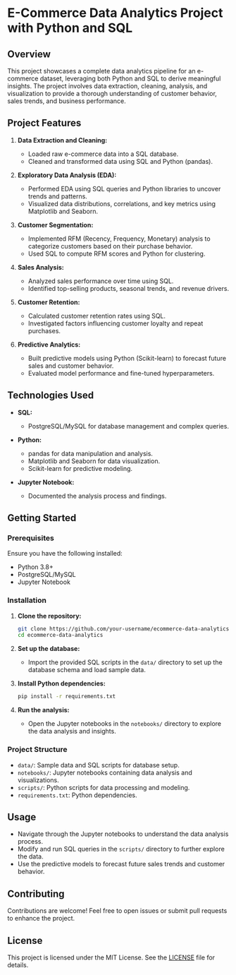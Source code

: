 # E-Commerce Data Analytics Project with Python and SQL

## Overview

This project showcases a complete data analytics pipeline for an e-commerce dataset, leveraging both Python and SQL to derive meaningful insights. The project involves data extraction, cleaning, analysis, and visualization to provide a thorough understanding of customer behavior, sales trends, and business performance.

## Project Features

1. **Data Extraction and Cleaning:**
   - Loaded raw e-commerce data into a SQL database.
   - Cleaned and transformed data using SQL and Python (pandas).

2. **Exploratory Data Analysis (EDA):**
   - Performed EDA using SQL queries and Python libraries to uncover trends and patterns.
   - Visualized data distributions, correlations, and key metrics using Matplotlib and Seaborn.

3. **Customer Segmentation:**
   - Implemented RFM (Recency, Frequency, Monetary) analysis to categorize customers based on their purchase behavior.
   - Used SQL to compute RFM scores and Python for clustering.

4. **Sales Analysis:**
   - Analyzed sales performance over time using SQL.
   - Identified top-selling products, seasonal trends, and revenue drivers.

5. **Customer Retention:**
   - Calculated customer retention rates using SQL.
   - Investigated factors influencing customer loyalty and repeat purchases.

6. **Predictive Analytics:**
   - Built predictive models using Python (Scikit-learn) to forecast future sales and customer behavior.
   - Evaluated model performance and fine-tuned hyperparameters.

## Technologies Used

- **SQL:**
  - PostgreSQL/MySQL for database management and complex queries.
  
- **Python:**
  - pandas for data manipulation and analysis.
  - Matplotlib and Seaborn for data visualization.
  - Scikit-learn for predictive modeling.

- **Jupyter Notebook:**
  - Documented the analysis process and findings.

## Getting Started

### Prerequisites

Ensure you have the following installed:
- Python 3.8+
- PostgreSQL/MySQL
- Jupyter Notebook

### Installation

1. **Clone the repository:**
   ```bash
   git clone https://github.com/your-username/ecommerce-data-analytics.git
   cd ecommerce-data-analytics
   ```

2. **Set up the database:**
   - Import the provided SQL scripts in the `data/` directory to set up the database schema and load sample data.

3. **Install Python dependencies:**
   ```bash
   pip install -r requirements.txt
   ```

4. **Run the analysis:**
   - Open the Jupyter notebooks in the `notebooks/` directory to explore the data analysis and insights.

### Project Structure

- `data/`: Sample data and SQL scripts for database setup.
- `notebooks/`: Jupyter notebooks containing data analysis and visualizations.
- `scripts/`: Python scripts for data processing and modeling.
- `requirements.txt`: Python dependencies.

## Usage

- Navigate through the Jupyter notebooks to understand the data analysis process.
- Modify and run SQL queries in the `scripts/` directory to further explore the data.
- Use the predictive models to forecast future sales trends and customer behavior.

## Contributing

Contributions are welcome! Feel free to open issues or submit pull requests to enhance the project.

## License

This project is licensed under the MIT License. See the [LICENSE](LICENSE) file for details.
